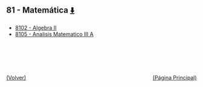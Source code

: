 
<html>
<body>
<h2>81 - Matemática <a href="https://downgit.github.io/#/home?url=https://github.com/Apuntes-FIUBA/Apuntes-Electronica/tree/main/81 - Matemática" style="font-size:20px">  ⬇️ </a></h2>
<ul>
    <li><a href="8102 - Algebra II">8102 - Algebra II</a></li>
    <li><a href="8105 - Analisis Matematico III A">8105 - Analisis Matematico III A</a></li>
</ul>
</body>
</html>





<br><br><br><br><br><a href="../" style="float: left">(Volver)</a> <a href="https://apuntes-fiuba.github.io/Apuntes-Electronica" style="float: right">(Página Principal)</a>
